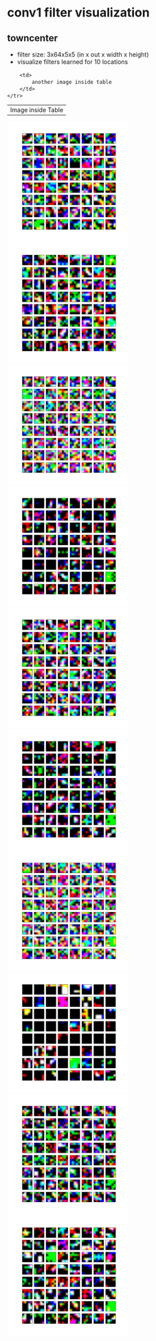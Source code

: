 # conv1 filter visualization 
## towncenter
- filter size: 3x64x5x5 (in x out x width x height)
- visualize filters learned for 10 locations 


<table>
    <tr>
        <td>
            Image inside Table
        </td>

        <td>
            another image inside table
        </td>
    </tr>
</table>



<img src="visualize_filters/conv1_results/conv1_weights_loc1.png" height="280">
<img src="visualize_filters/conv1_results/conv1_weights_loc2.png" height="280">
<img src="visualize_filters/conv1_results/conv1_weights_loc3.png" height="280">
<img src="visualize_filters/conv1_results/conv1_weights_loc4.png" height="280">
<img src="visualize_filters/conv1_results/conv1_weights_loc5.png" height="280">
<img src="visualize_filters/conv1_results/conv1_weights_loc6.png" height="280">
<img src="visualize_filters/conv1_results/conv1_weights_loc7.png" height="280">
<img src="visualize_filters/conv1_results/conv1_weights_loc8.png" height="280">
<img src="visualize_filters/conv1_results/conv1_weights_loc9.png" height="280">
<img src="visualize_filters/conv1_results/conv1_weights_loc10.png" height="280">


